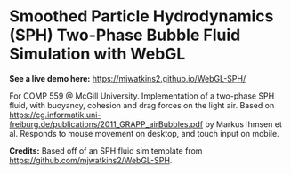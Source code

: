# Smoothed Particle Hydrodynamics (SPH) Two-Phase Bubble Fluid Simulation with WebGL

**See a live demo here:** https://mjwatkins2.github.io/WebGL-SPH/ 

For COMP 559 @ McGill University. Implementation of a two-phase SPH fluid, with buoyancy, cohesion and drag forces on the light air. Based on https://cg.informatik.uni-freiburg.de/publications/2011_GRAPP_airBubbles.pdf by Markus Ihmsen et al. Responds to mouse movement on desktop, and touch input on mobile.

**Credits:** Based off of an SPH fluid sim template from https://github.com/mjwatkins2/WebGL-SPH.
